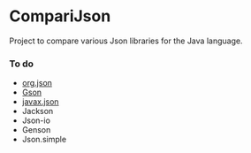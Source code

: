 # CompariJson 

Project to compare various Json libraries for the Java language.

### To do
- [org.json](https://stleary.github.io/JSON-java/index.html)
- [Gson](https://sites.google.com/site/gson/gson-user-guide)
- [javax.json](https://docs.oracle.com/javaee/7/api/javax/json/package-summary.html)
- Jackson
- Json-io
- Genson
- Json.simple